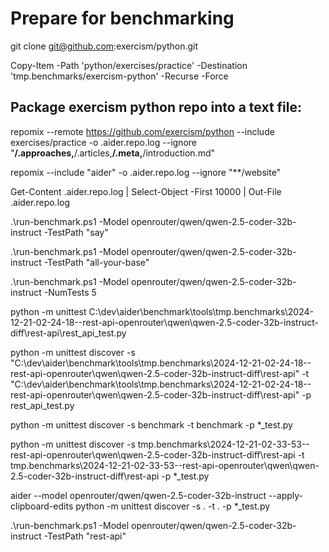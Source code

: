 # Prepare for benchmarking
git clone git@github.com:exercism/python.git

Copy-Item -Path 'python/exercises/practice' -Destination 'tmp.benchmarks/exercism-python' -Recurse -Force

## Package exercism python repo into a text file:

repomix --remote https://github.com/exercism/python --include exercises/practice -o .aider.repo.log --ignore "**/.approaches,**/.articles,**/.meta,**/introduction.md"

repomix --include "aider" -o .aider.repo.log --ignore "**/website"

Get-Content .aider.repo.log | Select-Object -First 10000 | Out-File .aider.repo.log

.\run-benchmark.ps1 -Model openrouter/qwen/qwen-2.5-coder-32b-instruct -TestPath "say"

.\run-benchmark.ps1 -Model openrouter/qwen/qwen-2.5-coder-32b-instruct -TestPath "all-your-base"

.\run-benchmark.ps1 -Model openrouter/qwen/qwen-2.5-coder-32b-instruct -NumTests 5  

python -m unittest C:\dev\aider\benchmark\tools\tmp.benchmarks\2024-12-21-02-24-18--rest-api-openrouter\qwen\qwen-2.5-coder-32b-instruct-diff\rest-api\rest_api_test.py

python -m unittest discover -s "C:\dev\aider\benchmark\tools\tmp.benchmarks\2024-12-21-02-24-18--rest-api-openrouter\qwen\qwen-2.5-coder-32b-instruct-diff\rest-api" -t "C:\dev\aider\benchmark\tools\tmp.benchmarks\2024-12-21-02-24-18--rest-api-openrouter\qwen\qwen-2.5-coder-32b-instruct-diff\rest-api" -p rest_api_test.py

python -m unittest discover -s benchmark -t benchmark -p *_test.py


python -m unittest discover -s tmp.benchmarks\2024-12-21-02-33-53--rest-api-openrouter\qwen\qwen-2.5-coder-32b-instruct-diff\rest-api -t tmp.benchmarks\2024-12-21-02-33-53--rest-api-openrouter\qwen\qwen-2.5-coder-32b-instruct-diff\rest-api -p *_test.py

aider --model openrouter/qwen/qwen-2.5-coder-32b-instruct --apply-clipboard-edits
python -m unittest discover -s . -t . -p *_test.py

.\run-benchmark.ps1 -Model openrouter/qwen/qwen-2.5-coder-32b-instruct -TestPath "rest-api"
